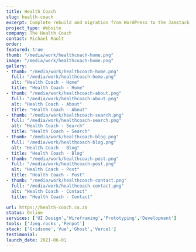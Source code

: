 ```yaml
---
title: Health Coach
slug: health-coach
excerpt: Complete rebuild and migration from WordPress to the Jamstack, using Prismic (and their Slices feature), along with Nuxt and Tailwind for the front-end.
project_type: Website
company: The Health Coach
contact: Michael Rault 
order: 
featured: true
thumb: "/media/work/healthcoach-home.png"
image: "/media/work/healthcoach-home.png"
gallery:
- thumb: "/media/work/healthcoach-home.png"
  full: "/media/work/healthcoach-home.png"
  alt: "Health Coach - Home"
  title: "Health Coach - Home"
- thumb: "/media/work/healthcoach-about.png"
  full: "/media/work/healthcoach-about.png"
  alt: "Health Coach - About"
  title: "Health Coach - About"
- thumb: "/media/work/healthcoach-search.png"
  full: "/media/work/healthcoach-search.png"
  alt: "Health Coach - Search"
  title: "Health Coach - Search"
- thumb: "/media/work/healthcoach-blog.png"
  full: "/media/work/healthcoach-blog.png"
  alt: "Health Coach - Blog"
  title: "Health Coach - Blog"
- thumb: "/media/work/healthcoach-post.png"
  full: "/media/work/healthcoach-post.png"
  alt: "Health Coach - Post"
  title: "Health Coach - Post"
- thumb: "/media/work/healthcoach-contact.png"
  full: "/media/work/healthcoach-contact.png"
  alt: "Health Coach - Contact"
  title: "Health Coach - Contact"

url: https://health-coach.co.za
status: Online
services: ['UI Design','Wireframing','Prototyping','Development']
tools: ['Jpeg.rocks','Penpot']
stack: ['Gridsome','Vue','Ghost','Vercel']
testimonial: 
launch_date: 2021-06-01
---
```

